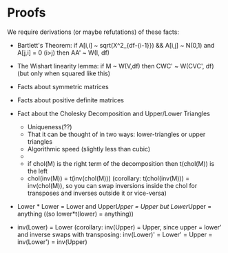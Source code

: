 Proofs
=======

We require derivations (or maybe refutations) of these facts:

* Bartlett's Theorem: if A[i,i] ~ sqrt(X^2_{df-{i-1}}) && A[i,j] ~ N(0,1) and A[j,i] = 0 (i>j) then AA' ~ W(I, df)
* The Wishart linearity lemma: if M ~ W(V,df) then CWC' ~ W(CVC', df) (but only when squared like this)
* Facts about symmetric matrices
* Facts about positive definite matrices
* Fact about the Cholesky Decomposition and Upper/Lower Triangles
  * Uniqueness(??)
  * That it can be thought of in two ways: lower-triangles or upper triangles
  * Algorithmic speed (slightly less than cubic)
  * 
  * if chol(M) is the right term of the decomposition then t(chol(M)) is the left
  *  chol(inv(M)) = t(inv(chol(M)))     (corollary: t(chol(inv(M))) = inv(chol(M)), so you can swap inversions inside the chol for transposes and inverses outside it or vice-versa)
 
* Lower * Lower = Lower and Upper*Upper = Upper but Lower*Upper = anything ((so lower*t(lower) = anything))
* inv(Lower) = Lower (corollary: inv(Upper) = Upper, since upper = lower' and inverse swaps with transposing: inv(Lower)' = Lower' = Upper = inv(Lower') = inv(Upper)       
